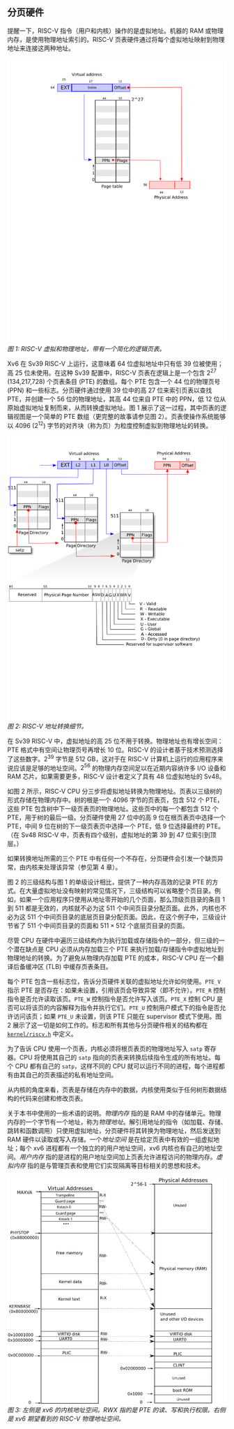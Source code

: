 ## 分页硬件

提醒一下，RISC-V 指令（用户和内核）操作的是虚拟地址。机器的 RAM 或物理内存，是使用物理地址索引的。RISC-V 页表硬件通过将每个虚拟地址映射到物理地址来连接这两种地址。

![RISC-V 虚拟和物理地址](../../assets/images/riscv_address.svg)
*图 1: RISC-V 虚拟和物理地址，带有一个简化的逻辑页表。*

Xv6 在 Sv39 RISC-V 上运行，这意味着 64 位虚拟地址中只有低 39 位被使用；高 25 位未使用。在这种 Sv39 配置中，RISC-V 页表在逻辑上是一个包含 $2^{27}$ (134,217,728) 个页表条目 (PTE) 的数组。每个 PTE 包含一个 44 位的物理页号 (PPN) 和一些标志。分页硬件通过使用 39 位中的高 27 位来索引页表以查找 PTE，并创建一个 56 位的物理地址，其高 44 位来自 PTE 中的 PPN，低 12 位从原始虚拟地址复制而来，从而转换虚拟地址。图 1 展示了这一过程，其中页表的逻辑视图是一个简单的 PTE 数组（更完整的故事请参见图 2）。页表使操作系统能够以 4096 ($2^{12}$) 字节的对齐块（称为页）为粒度控制虚拟到物理地址的转换。

![RISC-V 地址转换细节](../../assets/images/riscv_pagetable.svg)
*图 2: RISC-V 地址转换细节。*

在 Sv39 RISC-V 中，虚拟地址的高 25 位不用于转换。物理地址也有增长空间：PTE 格式中有空间让物理页号再增长 10 位。RISC-V 的设计者基于技术预测选择了这些数字。$2^{39}$ 字节是 512 GB，这对于在 RISC-V 计算机上运行的应用程序来说应该是足够的地址空间。$2^{56}$ 的物理内存空间足以在近期内容纳许多 I/O 设备和 RAM 芯片。如果需要更多，RISC-V 设计者定义了具有 48 位虚拟地址的 Sv48。

如图 2 所示，RISC-V CPU 分三步将虚拟地址转换为物理地址。页表以三级树的形式存储在物理内存中。树的根是一个 4096 字节的页表页，包含 512 个 PTE，这些 PTE 包含树中下一级页表页的物理地址。这些页中的每一个都包含 512 个 PTE，用于树的最后一级。分页硬件使用 27 位中的高 9 位在根页表页中选择一个 PTE，中间 9 位在树的下一级页表页中选择一个 PTE，低 9 位选择最终的 PTE。（在 Sv48 RISC-V 中，页表有四个级别，虚拟地址的第 39 到 47 位索引到顶层。）

如果转换地址所需的三个 PTE 中有任何一个不存在，分页硬件会引发一个缺页异常，由内核来处理该异常（参见第 4 章）。

图 2 的三级结构与图 1 的单级设计相比，提供了一种内存高效的记录 PTE 的方式。在大量虚拟地址没有映射的常见情况下，三级结构可以省略整个页目录。例如，如果一个应用程序只使用从地址零开始的几个页面，那么顶级页目录的条目 1 到 511 都是无效的，内核就不必为这 511 个中间页目录分配页面。此外，内核也不必为这 511 个中间页目录的底层页目录分配页面。因此，在这个例子中，三级设计节省了 511 个中间页目录的页面和 $511\times512$ 个底层页目录的页面。

尽管 CPU 在硬件中遍历三级结构作为执行加载或存储指令的一部分，但三级的一个潜在缺点是 CPU 必须从内存加载三个 PTE 来执行加载/存储指令中虚拟地址到物理地址的转换。为了避免从物理内存加载 PTE 的成本，RISC-V CPU 在一个翻译后备缓冲区 (TLB) 中缓存页表条目。

每个 PTE 包含一些标志位，告诉分页硬件关联的虚拟地址允许如何使用。`PTE_V` 指示 PTE 是否存在：如果未设置，引用该页会导致异常（即不允许）。`PTE_R` 控制指令是否允许读取该页。`PTE_W` 控制指令是否允许写入该页。`PTE_X` 控制 CPU 是否可以将该页的内容解释为指令并执行它们。`PTE_U` 控制用户模式下的指令是否允许访问该页；如果 `PTE_U` 未设置，则该 PTE 只能在 supervisor 模式下使用。图 2 展示了这一切是如何工作的。标志和所有其他与分页硬件相关的结构都在 [`kernel/riscv.h`](/source/xv6-riscv/kernel/riscv.h.md) 中定义。

为了告诉 CPU 使用一个页表，内核必须将根页表页的物理地址写入 `satp` 寄存器。CPU 将使用其自己的 `satp` 指向的页表来转换后续指令生成的所有地址。每个 CPU 都有自己的 `satp`，这样不同的 CPU 就可以运行不同的进程，每个进程都有由其自己的页表描述的私有地址空间。

从内核的角度来看，页表是存储在内存中的数据，内核使用类似于任何树形数据结构的代码来创建和修改页表。

关于本书中使用的一些术语的说明。*物理内存* 指的是 RAM 中的存储单元。物理内存的一个字节有一个地址，称为*物理地址*。解引用地址的指令（如加载、存储、跳转和函数调用）只使用虚拟地址，分页硬件将其转换为物理地址，然后发送到 RAM 硬件以读取或写入存储。一个*地址空间* 是在给定页表中有效的一组虚拟地址；每个 xv6 进程都有一个独立的的用户地址空间，xv6 内核也有自己的地址空间。*用户内存* 指的是进程的用户地址空间加上页表允许进程访问的物理内存。*虚拟内存* 指的是与管理页表和使用它们实现隔离等目标相关的思想和技术。

![xv6 内核和物理地址空间布局](../../assets/images/xv6_layout.svg)
*图 3: 左侧是 xv6 的内核地址空间。RWX 指的是 PTE 的读、写和执行权限。右侧是 xv6 期望看到的 RISC-V 物理地址空间。*